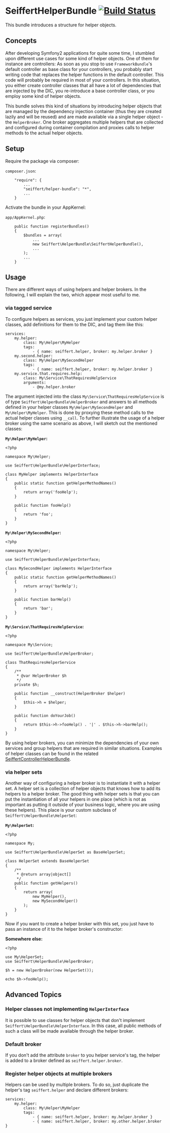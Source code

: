 # SeiffertHelperBundle [![Build Status](https://travis-ci.org/seiffert/helper-bundle.png?branch=master)](https://travis-ci.org/seiffert/helper-bundle)

This bundle introduces a structure for helper objects.

## Concepts

After developing Symfony2 applications for quite some time, I stumbled upon different use cases for some kind of helper objects. One of them for instance are controllers: As soon as you stop to use `FrameworkBundle`'s default controller as base class for your controllers, you probably start writing code that replaces the helper functions in the default controller. This code will probably be required in most of your controllers. In this situation, you either create controller classes that all have a lot of dependencies that are injected by the DIC, you re-introduce a base controller class, or you employ some kind of helper objects.

This bundle solves this kind of situations by introducing helper objects that are managed by the dependency injection container (thus they are created lazily and will be reused) and are made available via a single helper object - the `HelperBroker`. One broker aggregates multiple helpers that are collected and configured during container compilation and proxies calls to helper methods to the actual helper objects. 

## Setup

Require the package via composer:

`composer.json`:

        "require": {
            ...
            "seiffert/helper-bundle": "*",
            ...
        }

Activate the bundle in your AppKernel:

`app/AppKernel.php`:

        public function registerBundles()
        {
            $bundles = array(
                ...
                new Seiffert\HelperBundle\SeiffertHelperBundle(),
                ...
            );
            ...
        }

## Usage

There are different ways of using helpers and helper brokers. In the following, I will explain the two, which appear most useful to me.

### via tagged service

To configure helpers as services, you just implement your custom helper classes, add definitions for them to the DIC, and tag them like this:

    services:
        my.helper:
            class: My\Helper\MyHelper
            tags:
                - { name: seiffert.helper, broker: my.helper.broker }
        my.second.helper:
            class: My\Helper\MySecondHelper
            tags:
                - { name: seiffert.helper, broker: my.helper.broker }
        my.service.that.requires.help:
            class: My\Service\ThatRequiresHelpService
            arguments:
                - @my.helper.broker

The argument injected into the class `My\Service\ThatRequiresHelpService` is of type `Seiffert\HelperBundle\HelperBroker` and answers to all methods defined in your helper classes `My\Helper\MySecondHelper` and `My\Helper\MyHelper`. This is done by proxying these method calls to the actual helper classes using `__call`.
To further illustrate the usage of a helper broker using the same scenario as above, I will sketch out the mentioned classes:

**`My\Helper\MyHelper`:**

    <?php

    namespace My\Helper;

    use Seiffert\HelperBundle\HelperInterface;

    class MyHelper implements HelperInterface
    {
        public static function getHelperMethodNames()
        {
            return array('fooHelp');
        }
        
        public function fooHelp()
        {
            return 'foo';
        }
    }
    
**`My\Helper\MySecondHelper`:**

    <?php

    namespace My\Helper;

    use Seiffert\HelperBundle\HelperInterface;

    class MySecondHelper implements HelperInterface
    {
        public static function getHelperMethodNames()
        {
            return array('barHelp');
        }
        
        public function barHelp()
        {
            return 'bar';
        }
    }

**`My\Service\ThatRequiresHelpService`:**

    <?php
    
    namespace My\Service;
    
    use Seiffert\HelperBundle\HelperBroker;
    
    class ThatRequiresHelperService
    {
        /**
         * @var HelperBroker $h
         */
        private $h;
        
        public function __construct(HelperBroker $helper)
        {
            $this->h = $helper;
        }
        
        public function doYourJob()
        {
            return $this->h->fooHelp() . '|' . $this->h->barHelp();
        }
    }    

By using helper brokers, you can minimize the dependencies of your own services and group helpers that are required in similar situations. Examples of helper classes can be found in the related [SeiffertControllerHelperBundle](https://github.com/seiffert/controller-helper-bundle).

### via helper sets

Another way of configuring a helper broker is to instantiate it with a helper set. A helper set is a collection of helper objects that knows how to add its helpers to a helper broker. The good thing with helper sets is that you can put the instantiation of all your helpers in one place (which is not as important as putting it outside of your business logic, where you are using these helpers). This place is your custom subclass of `Seiffert\HelperBundle\HelperSet`:

**`My\HelperSet`:**
    
    <?php
    
    namespace My;

    use Seiffert\HelperBundle\HelperSet as BaseHelperSet;

    class HelperSet extends BaseHelperSet
    {
        /**
         * @return array|object[]
         */
        public function getHelpers()
        {
            return array(
                new MyHelper(),
                new MySecondHelper()
            );
        }
    }

Now if you want to create a helper broker with this set, you just have to pass an instance of it to the helper broker's constructor:

**Somewhere else:**

    <?php
    
    use My\HelperSet;
    use Seiffert\HelperBundle\HelperBroker;
    
    $h = new HelperBroker(new HelperSet());

    echo $h->fooHelp();

## Advanced Topics

### Helper classes not implementing `HelperInterface`

It is possible to use classes for helper objects that don't implement `Seiffert\HelperBundle\HelperInterface`. In this case, all public methods of such a class will be made available through the helper broker.

### Default broker

If you don't add the attribute `broker` to you helper service's tag, the helper is added to a broker defined as `seiffert.helper.broker`. 

### Register helper objects at multiple brokers

Helpers can be used by multiple brokers. To do so, just duplicate the helper's tag `seiffert.helper` and declare different brokers:

    services:
        my.helper:
            class: My\Helper\MyHelper
            tags:
                - { name: seiffert.helper, broker: my.helper.broker }
                - { name: seiffert.helper, broker: my.other.helper.broker }
